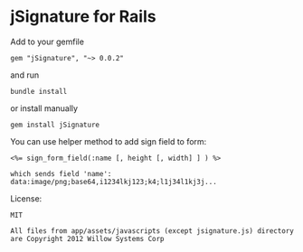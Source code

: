 jSignature for Rails
==========

Add to your gemfile 
```
gem "jSignature", "~> 0.0.2"
```

and run

```
bundle install
```

or install manually

```
gem install jSignature
```




You can use helper method to add sign field to form:

```
<%= sign_form_field(:name [, height [, width] ] ) %>

which sends field 'name': data:image/png;base64,i1234lkj123;k4;l1j34l1kj3j... 
```

License:
```
MIT

All files from app/assets/javascripts (except jsignature.js) directory are Copyright 2012 Willow Systems Corp
```
